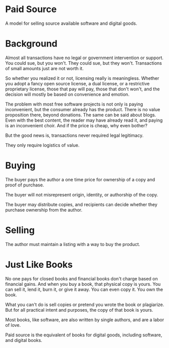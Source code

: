 # Paid Source

A model for selling source available software and digital goods.

# Background

Almost all transactions have no legal or government intervention or support. You could sue, but you won't. They could sue, but they won't. Transactions of small amounts just are not worth it.

So whether you realized it or not, licensing really is meaningless. Whether you adopt a fancy open source license, a dual license, or a restrictive proprietary license, those that pay will pay, those that don't won't, and the decision will mostly be based on convenience and emotion.

The problem with most free software projects is not only is paying inconvenient, but the consumer already has the product. There is no value proposition there, beyond donations. The same can be said about blogs. Even with the best content, the reader may have already read it, and paying is an inconvenient choir. And if the price is cheap, why even bother? 

But the good news is, transactions never required legal legitimacy. 

They only require logistics of value.


# Buying

The buyer pays the author a one time price for ownership of a copy and proof of purchase.

The buyer will not misrepresent origin, identity, or authorship of the copy.

The buyer may distribute copies, and recipients can decide whether they purchase ownership from the author.

# Selling

The author must maintain a listing with a way to buy the product.





# Just Like Books

No one pays for closed books and financial books don't charge based on financial gains. And when you buy a book, that physical copy is yours. You can sell it, lend it, burn it, or give it away. You can even copy it. You own the book. 

What you can't do is sell copies or pretend you wrote the book or plagiarize. But for all practical intent and purposes, the copy of that book is yours.

Most books, like software, are also written by single authors, and are a labor of love.

Paid source is the equivalent of books for digital goods, including software, and digital books.


